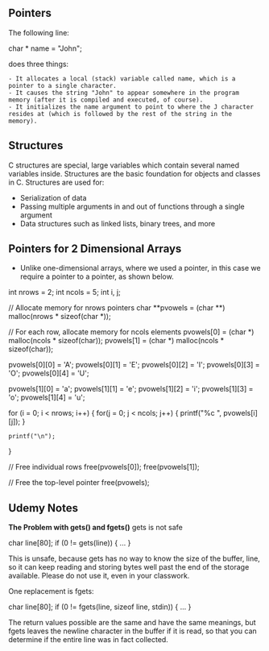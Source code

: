 ## Pointers
The following line:

char * name = "John";

does three things:

    - It allocates a local (stack) variable called name, which is a pointer to a single character.
    - It causes the string "John" to appear somewhere in the program memory (after it is compiled and executed, of course).
    - It initializes the name argument to point to where the J character resides at (which is followed by the rest of the string in the memory).


## Structures

C structures are special, large variables which contain several named variables inside. Structures are the basic foundation for objects and classes in C. Structures are used for:

- Serialization of data
- Passing multiple arguments in and out of functions through a single argument
- Data structures such as linked lists, binary trees, and more


## Pointers for 2 Dimensional Arrays
- Unlike one-dimensional arrays, where we used a pointer, in this case we require a pointer to a pointer, as shown below.

int nrows = 2;
int ncols = 5;
int i, j;

// Allocate memory for nrows pointers
char **pvowels = (char **) malloc(nrows * sizeof(char *));

// For each row, allocate memory for ncols elements
pvowels[0] = (char *) malloc(ncols * sizeof(char));
pvowels[1] = (char *) malloc(ncols * sizeof(char));

pvowels[0][0] = 'A';
pvowels[0][1] = 'E';
pvowels[0][2] = 'I';
pvowels[0][3] = 'O';
pvowels[0][4] = 'U';

pvowels[1][0] = 'a';
pvowels[1][1] = 'e';
pvowels[1][2] = 'i';
pvowels[1][3] = 'o';
pvowels[1][4] = 'u';

for (i = 0; i < nrows; i++) {
    for(j = 0; j < ncols; j++) {
        printf("%c ", pvowels[i][j]);
    }

    printf("\n");
}

// Free individual rows
free(pvowels[0]);
free(pvowels[1]);

// Free the top-level pointer
free(pvowels);


## Udemy Notes

**The Problem with gets() and fgets()**
 gets is not safe

 char line[80];
 if (0 != gets(line)) { ... }

This is unsafe, because gets has no way to know the size of the buffer, line, so it can keep reading and storing bytes well past the end of the storage available. Please do not use it, even in your classwork.

One replacement is fgets:

 char line[80];
 if (0 != fgets(line, sizeof line, stdin)) { ... }

The return values possible are the same and have the same meanings, but fgets leaves the newline character in the buffer if it is read, so that you can determine if the entire line was in fact collected. 

